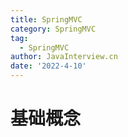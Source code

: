 ```yaml
---
title: SpringMVC
category: SpringMVC
tag:
  - SpringMVC
author: JavaInterview.cn
date: '2022-4-10'
---
```


# 基础概念

